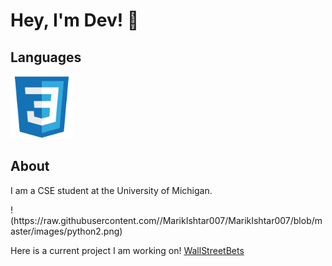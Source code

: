 
<body>
    <h1>Hey, I'm Dev! 👋</h1>
    <h2>Languages</h2>
         <img src="https://github.com/devmpatel/devmpatel/blob/main/css.svg" width=100 height=100></img>
    <h2>About</h2>
    <p>I am a CSE student at the University of Michigan.</p>
    !(https://raw.githubusercontent.com//MarikIshtar007/MarikIshtar007/blob/master/images/python2.png)
    <p>Here is a current project I am working on! <a href="https://github.com/anay-m/WallStreetBets-Website.git" target="_blank">WallStreetBets</a></p>
</body>


<!--
**devmpatel/devmpatel** is a ✨ _special_ ✨ repository because its `README.md` (this file) appears on your GitHub profile.

Here are some ideas to get you started:

- 🔭 I’m currently working on ...
- 🌱 I’m currently learning ...
- 👯 I’m looking to collaborate on ...
- 🤔 I’m looking for help with ...
- 💬 Ask me about ...
- 📫 How to reach me: ...
- 😄 Pronouns: ...
- ⚡ Fun fact: ...
-->
